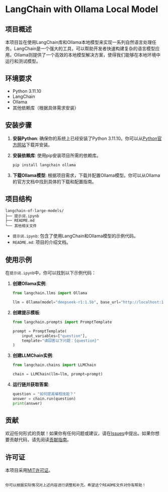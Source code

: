 # LangChain with Ollama Local Model

## 项目概述

本项目旨在使用LangChain库和Ollama本地模型来实现一系列自然语言处理任务。LangChain是一个强大的工具，可以帮助开发者快速构建复杂的语言模型应用。Ollama则提供了一个高效的本地模型解决方案，使得我们能够在本地环境中运行和测试模型。

## 环境要求

- Python 3.11.10
- LangChain
- Ollama
- 其他依赖库（根据具体需求安装）

## 安装步骤

1. **安装Python**:
   确保你的系统上已经安装了Python 3.11.10。你可以从[Python官方网站](https://www.python.org/downloads/)下载并安装。

2. **安装依赖库**:
   使用pip安装项目所需的依赖库。
   ```bash
   pip install langchain ollama
   ```

3. **下载Ollama模型**:
   根据项目需求，下载并配置Ollama模型。你可以从Ollama的官方文档中找到具体的下载和配置指南。

## 项目结构

```
langchain-of-large-models/
├── 提示词.ipynb
├── README.md
└── 其他相关文件
```

- `提示词.ipynb`: 包含了使用LangChain和Ollama模型的示例代码。
- `README.md`: 项目的介绍文档。

## 使用示例

在`提示词.ipynb`中，你可以找到以下示例代码：

1. **创建Ollama实例**:
   ```python
   from langchain.llms import Ollama

   llm = Ollama(model="deepseek-r1:1.5b", base_url="http://localhost:11434")
   ```

2. **创建提示模板**:
   ```python
   from langchain.prompts import PromptTemplate

   prompt = PromptTemplate(
       input_variables=["question"],
       template="请回答以下问题：{question}"
   )
   ```

3. **创建LLMChain实例**:
   ```python
   from langchain.chains import LLMChain

   chain = LLMChain(llm=llm, prompt=prompt)
   ```

4. **运行链并获取答案**:
   ```python
   question = "如何提高编程技能？"
   answer = chain.run(question)
   print(answer)
   ```

## 贡献

欢迎任何形式的贡献！如果你有任何问题或建议，请在[Issues](https://github.com/your-repo/issues)中提出。如果你想要贡献代码，请先阅读[贡献指南](CONTRIBUTING.md)。

## 许可证

本项目采用[MIT许可证](LICENSE)。
```

你可以根据实际情况对上述内容进行调整和补充。希望这个README文件对你有帮助！
